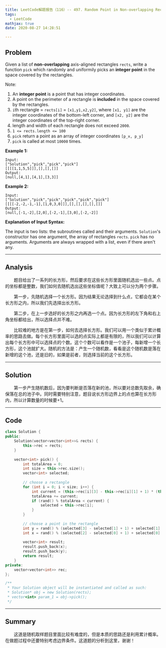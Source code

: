 ```yaml
---
title: LeetCode解题报告（116）-- 497. Random Point in Non-overlapping Rectangles
tags:
  - LeetCode
mathjax: true
date: 2020-08-27 14:28:51

---
```


## Problem

Given a list of **non-overlapping** axis-aligned rectangles `rects`, write a function `pick` which randomly and uniformily picks an **integer point** in the space covered by the rectangles.

Note:

1. An **integer point** is a point that has integer coordinates. 
2. A point on the perimeter of a rectangle is **included** in the space covered by the rectangles. 
3. `i`th rectangle = `rects[i]` = `[x1,y1,x2,y2]`, where `[x1, y1]` are the integer coordinates of the bottom-left corner, and `[x2, y2]` are the integer coordinates of the top-right corner.
4. length and width of each rectangle does not exceed `2000`.
5. `1 <= rects.length <= 100`
6. `pick` return a point as an array of integer coordinates `[p_x, p_y]`
7. `pick` is called at most `10000` times.

<!-- more -->

**Example 1:**

```
Input: 
["Solution","pick","pick","pick"]
[[[[1,1,5,5]]],[],[],[]]
Output: 
[null,[4,1],[4,1],[3,3]]
```

**Example 2:**

```
Input: 
["Solution","pick","pick","pick","pick","pick"]
[[[[-2,-2,-1,-1],[1,0,3,0]]],[],[],[],[],[]]
Output: 
[null,[-1,-2],[2,0],[-2,-1],[3,0],[-2,-2]]
```

**Explanation of Input Syntax:**

The input is two lists: the subroutines called and their arguments. `Solution`'s constructor has one argument, the array of rectangles `rects`. `pick` has no arguments. Arguments are always wrapped with a list, even if there aren't any.

------

## Analysis

&emsp;&emsp;题目给出了一系列的长方形，然后要求在这些长方形里面随机选出一些点。点的坐标都是整数，我们如何去随机选出这些坐标值呢？大致上可以分为两个步骤。

&emsp;&emsp;第一步，先随机选择一个长方形。因为结果无论选择到什么点，它都会在某个长方形之内，所以我们先选择出长方形。

&emsp;&emsp;第二步，在上一步选好的长方形之内再选一个点。因为长方形的左下角和右上角坐标都给出，所以选择点并不难。

&emsp;&emsp;比较难的地方是在第一步，如何去选择长方形。我们可以用一个类似于累计概率的思路去做。每个长方形里面可以选的点实际上都是有限的，所以我们可以计算出每个长方形中可以选择点的个数。这个个数可以看作是一个池子，每新增一个长方形，这个池就扩大。随机的方法是：产生一个随机数，看看是这个随机数是落在新增的这个池，还是旧的，如果是前者，则选择当前的这个长方形。

------

## Solution

&emsp;&emsp;第一步产生随机数后，因为要判断是否落在新的池，所以要对总数先取余，确保落在总的池子中。同时需要特别注意，题目说长方形边界上的点也算在长方形内，所以计算数量的时候要+1。

------

## Code

```c++
class Solution {
public:
    Solution(vector<vector<int>>& rects) {
        this->rec = rects;
    }
    
    vector<int> pick() {
        int totalArea = 0;
        int size = this->rec.size();
        vector<int> selected;
        
        // choose a rectangle
        for (int i = 0; i < size; i++) {
            int current = (this->rec[i][3] - this->rec[i][1] + 1) * (this->rec[i][2] - this->rec[i][0] + 1);
            totalArea += current;
            if (rand() % totalArea < current) {
                selected = this->rec[i];
            }
        }
        
        // choose a point in the rectangle
        int y = rand() % (selected[3] - selected[1] + 1) + selected[1];
        int x = rand() % (selected[2] - selected[0] + 1) + selected[0];
        
        vector<int> result;
        result.push_back(x);
        result.push_back(y);
        return result;
    }
private:
    vector<vector<int>> rec;
};

/**
 * Your Solution object will be instantiated and called as such:
 * Solution* obj = new Solution(rects);
 * vector<int> param_1 = obj->pick();
 */
```

------

## Summary

&emsp;&emsp;这道是随机取样题目里面比较有难度的，但是本质的思路还是利用累计概率。在做题过程中还要特别考虑边界条件。这道题的分析到这里，谢谢！
